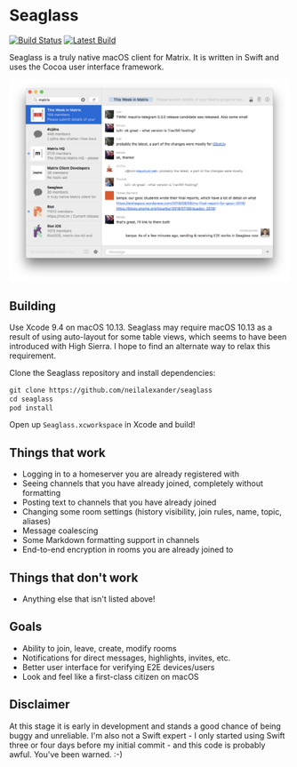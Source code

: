 # Seaglass
[![Build Status](https://travis-ci.org/neilalexander/seaglass.svg?branch=master)](https://travis-ci.org/neilalexander/seaglass)
[![Latest Build](https://img.shields.io/badge/Download-Latest%20Build-green.svg)](https://bintray.com/neilalexander/Seaglass/Seaglass)

Seaglass is a truly native macOS client for Matrix. It is written in Swift and
uses the Cocoa user interface framework.

![Screenshot of Seaglass](image.png)

## Building

Use Xcode 9.4 on macOS 10.13. Seaglass may require macOS 10.13 as a result of
using auto-layout for some table views, which seems to have been introduced with
High Sierra. I hope to find an alternate way to relax this requirement.

Clone the Seaglass repository and install dependencies:
```
git clone https://github.com/neilalexander/seaglass
cd seaglass
pod install
```
Open up `Seaglass.xcworkspace` in Xcode and build!

## Things that work

- Logging in to a homeserver you are already registered with
- Seeing channels that you have already joined, completely without formatting
- Posting text to channels that you have already joined
- Changing some room settings (history visibility, join rules, name, topic, aliases)
- Message coalescing
- Some Markdown formatting support in channels
- End-to-end encryption in rooms you are already joined to

## Things that don't work

- Anything else that isn't listed above!

## Goals

- Ability to join, leave, create, modify rooms
- Notifications for direct messages, highlights, invites, etc.
- Better user interface for verifying E2E devices/users
- Look and feel like a first-class citizen on macOS

## Disclaimer

At this stage it is early in development and stands a good chance of being buggy
and unreliable. I'm also not a Swift expert - I only started using Swift three
or four days before my initial commit - and this code is probably awful. You've
been warned. :-)
